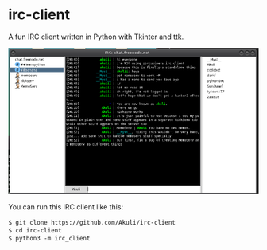 # irc-client

A fun IRC client written in Python with Tkinter and ttk.

![Screenshot](screenshot.png)

You can run this IRC client like this:

	$ git clone https://github.com/Akuli/irc-client
	$ cd irc-client
	$ python3 -m irc_client
